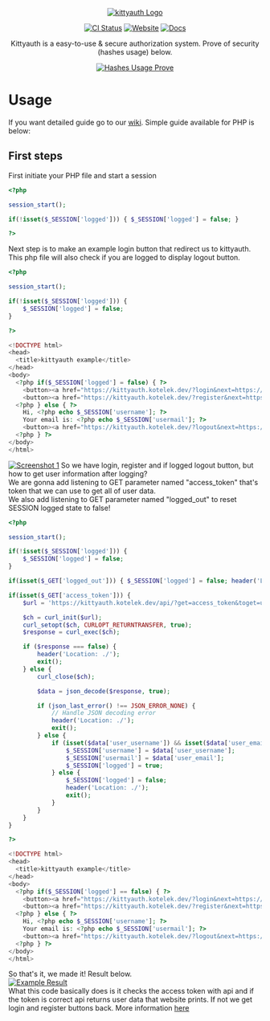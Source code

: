 <div align="center">

[![kittyauth Logo](https://kittyauth.kotelek.dev/assets/logo.png)](https://kittyauth.kotelek.dev/)

[![CI Status][build-badge]][build-link] [![Website][website-badge]][website-link] [![Docs][docs-badge]][docs-link]


[build-badge]: https://img.shields.io/github/actions/workflow/status/xKotelek/kittyauth/blank.yml?branch=main&logo=Github&logoColor=611aa8&labelColor=0c0d10&color=1d0732&style=for-the-badge
[build-link]: https://github.com/xKotelek/kittyauth/actions/workflows/blank.yml

[website-badge]: https://img.shields.io/badge/website-green?labelColor=0c0d10&color=1d0732&style=for-the-badge&logo=firefoxbrowser&logoColor=611aa8
[website-link]: https://kittyauth.kotelek.dev/

[docs-badge]: https://img.shields.io/badge/docs-green?labelColor=0c0d10&color=1d0732&style=for-the-badge&logo=readthedocs&logoColor=611aa8
[docs-link]: https://github.com/xKotelek/kittyauth/wiki


Kittyauth is a easy-to-use & secure authorization system. Prove of security (hashes usage) below.

[![Hashes Usage Prove](https://kittyauth.kotelek.dev/assets/hashes-usage.png)](https://kittyauth.kotelek.dev/)

</div>

# Usage

If you want detailed guide go to our [wiki](https://github.com/xKotelek/kittyauth/wiki). Simple guide available for PHP is below:

## First steps

First initiate your PHP file and start a session <br>
```php
<?php

session_start();

if(!isset($_SESSION['logged'])) { $_SESSION['logged'] = false; }

?>
```
Next step is to make an example login button that redirect us to kittyauth. This php file will also check if you are logged to display logout button.
```php
<?php

session_start();

if(!isset($_SESSION['logged'])) {
    $_SESSION['logged'] = false;
}

?>

<!DOCTYPE html>
<head>
  <title>kittyauth example</title>
</head>
<body>
  <?php if($_SESSION['logged'] = false) { ?>
    <button><a href="https://kittyauth.kotelek.dev/?login&next=https://your-site.com/">Login</a></button><br>
    <button><a href="https://kittyauth.kotelek.dev/?register&next=https://your-site.com/">Register</a></button><br>
  <?php } else { ?>
    Hi, <?php echo $_SESSION['username']; ?>
    Your email is: <?php echo $_SESSION['usermail']; ?>
    <button><a href="https://kittyauth.kotelek.dev/?logout&next=https://your-site.com/?logged_out">Logout</a></button>
  <?php } ?>
</body>
</html>
```
[![Screenshot 1](https://kittyauth.kotelek.dev/assets/ss1.png)](https://kittyauth.kotelek.dev/)
So we have login, register and if logged logout button, but how to get user information after logging?<br>
We are gonna add listening to GET parameter named "access_token" that's token that we can use to get all of user data.<br>
We also add listening to GET parameter named "logged_out" to reset SESSION logged state to false!
```php
<?php

session_start();

if(!isset($_SESSION['logged'])) {
    $_SESSION['logged'] = false;
}

if(isset($_GET['logged_out'])) { $_SESSION['logged'] = false; header('Location: ./ '); };

if(isset($_GET['access_token'])) {
    $url = 'https://kittyauth.kotelek.dev/api/?get=access_token&toget=userdata&access_token=' . $_GET['access_token'];

    $ch = curl_init($url);
    curl_setopt($ch, CURLOPT_RETURNTRANSFER, true);
    $response = curl_exec($ch);

    if ($response === false) {
        header('Location: ./');
        exit();
    } else {
        curl_close($ch);

        $data = json_decode($response, true);

        if (json_last_error() !== JSON_ERROR_NONE) {
            // Handle JSON decoding error
            header('Location: ./');
            exit();
        } else {
            if (isset($data['user_username']) && isset($data['user_email'])) {
                $_SESSION['username'] = $data['user_username'];
                $_SESSION['usermail'] = $data['user_email'];
                $_SESSION['logged'] = true;
            } else {
                $_SESSION['logged'] = false;
                header('Location: ./');
                exit();
            }
        }
    }
}

?>

<!DOCTYPE html>
<head>
  <title>kittyauth example</title>
</head>
<body>
  <?php if($_SESSION['logged'] == false) { ?>
    <button><a href="https://kittyauth.kotelek.dev/?login&next=https://your-site.com/">Login</a></button><br>
    <button><a href="https://kittyauth.kotelek.dev/?register&next=https://your-site.com/">Register</a></button><br>
  <?php } else { ?>
    Hi, <?php echo $_SESSION['username']; ?>
    Your email is: <?php echo $_SESSION['usermail']; ?>
    <button><a href="https://kittyauth.kotelek.dev/?logout&next=https://your-site.com/?logged_out">Logout</a></button>
  <?php } ?>
</body>
</html>
```
So that's it, we made it! Result below.<br>
[![Example Result](https://kittyauth.kotelek.dev/assets/success.png)](https://kittyauth.kotelek.dev/)<br>
What this code basically does is it checks the access token with api and if the token is correct api returns user data that website prints. If not we get login and register buttons back. More information [here](https://github.com/xKotelek/kittyauth/wiki)
